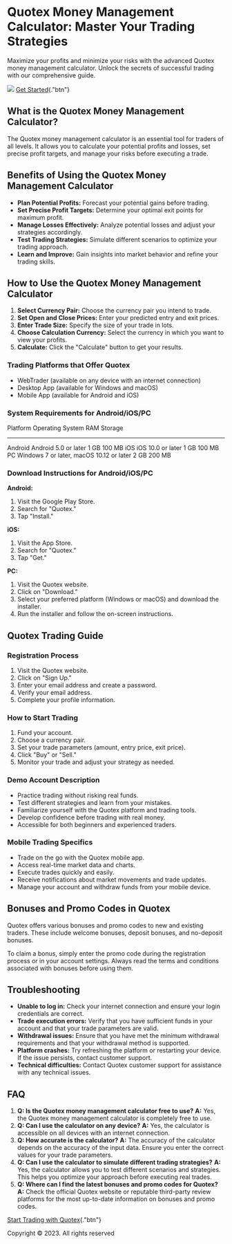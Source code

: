 

# Quotex Money Management Calculator: Master Your Trading Strategies

Maximize your profits and minimize your risks with the advanced Quotex
money management calculator. Unlock the secrets of successful trading
with our comprehensive guide.

[![](https://static.quotex.io/files/4_en/300_250.jpg)](https://traff.sbs/brokerqxlid)
[Get Started](\%22https://traff.sbs/brokerqxlid\%22){."btn"}




## What is the Quotex Money Management Calculator?

The Quotex money management calculator is an essential tool for traders
of all levels. It allows you to calculate your potential profits and
losses, set precise profit targets, and manage your risks before
executing a trade.

## Benefits of Using the Quotex Money Management Calculator

-   **Plan Potential Profits:** Forecast your potential gains before
    trading.
-   **Set Precise Profit Targets:** Determine your optimal exit points
    for maximum profit.
-   **Manage Losses Effectively:** Analyze potential losses and adjust
    your strategies accordingly.
-   **Test Trading Strategies:** Simulate different scenarios to
    optimize your trading approach.
-   **Learn and Improve:** Gain insights into market behavior and refine
    your trading skills.

## How to Use the Quotex Money Management Calculator

1.  **Select Currency Pair:** Choose the currency pair you intend to
    trade.
2.  **Set Open and Close Prices:** Enter your predicted entry and exit
    prices.
3.  **Enter Trade Size:** Specify the size of your trade in lots.
4.  **Choose Calculation Currency:** Select the currency in which you
    want to view your profits.
5.  **Calculate:** Click the "Calculate" button to get your
    results.

### Trading Platforms that Offer Quotex

-   WebTrader (available on any device with an internet connection)
-   Desktop App (available for Windows and macOS)
-   Mobile App (available for Android and iOS)

### System Requirements for Android/iOS/PC

  Platform   Operating System                           RAM    Storage
  ---------- ------------------------------------------ ------ ---------
  Android    Android 5.0 or later                       1 GB   100 MB
  iOS        iOS 10.0 or later                          1 GB   100 MB
  PC         Windows 7 or later, macOS 10.12 or later   2 GB   200 MB

### Download Instructions for Android/iOS/PC

**Android:**

1.  Visit the Google Play Store.
2.  Search for "Quotex."
3.  Tap "Install."

**iOS:**

1.  Visit the App Store.
2.  Search for "Quotex."
3.  Tap "Get."

**PC:**

1.  Visit the Quotex website.
2.  Click on "Download."
3.  Select your preferred platform (Windows or macOS) and download the
    installer.
4.  Run the installer and follow the on-screen instructions.

## Quotex Trading Guide

### Registration Process

1.  Visit the Quotex website.
2.  Click on "Sign Up."
3.  Enter your email address and create a password.
4.  Verify your email address.
5.  Complete your profile information.

### How to Start Trading

1.  Fund your account.
2.  Choose a currency pair.
3.  Set your trade parameters (amount, entry price, exit price).
4.  Click "Buy" or "Sell."
5.  Monitor your trade and adjust your strategy as needed.

### Demo Account Description

-   Practice trading without risking real funds.
-   Test different strategies and learn from your mistakes.
-   Familiarize yourself with the Quotex platform and trading tools.
-   Develop confidence before trading with real money.
-   Accessible for both beginners and experienced traders.

### Mobile Trading Specifics

-   Trade on the go with the Quotex mobile app.
-   Access real-time market data and charts.
-   Execute trades quickly and easily.
-   Receive notifications about market movements and trade updates.
-   Manage your account and withdraw funds from your mobile device.

## Bonuses and Promo Codes in Quotex

Quotex offers various bonuses and promo codes to new and existing
traders. These include welcome bonuses, deposit bonuses, and no-deposit
bonuses.

To claim a bonus, simply enter the promo code during the registration
process or in your account settings. Always read the terms and
conditions associated with bonuses before using them.

## Troubleshooting

-   **Unable to log in:** Check your internet connection and ensure your
    login credentials are correct.
-   **Trade execution errors:** Verify that you have sufficient funds in
    your account and that your trade parameters are valid.
-   **Withdrawal issues:** Ensure that you have met the minimum
    withdrawal requirements and that your withdrawal method is
    supported.
-   **Platform crashes:** Try refreshing the platform or restarting your
    device. If the issue persists, contact customer support.
-   **Technical difficulties:** Contact Quotex customer support for
    assistance with any technical issues.

## FAQ

1.  **Q: Is the Quotex money management calculator free to use?** **A:**
    Yes, the Quotex money management calculator is completely free to
    use.
2.  **Q: Can I use the calculator on any device?** **A:** Yes, the
    calculator is accessible on all devices with an internet connection.
3.  **Q: How accurate is the calculator?** **A:** The accuracy of the
    calculator depends on the accuracy of the input data. Ensure you
    enter the correct values for your trade parameters.
4.  **Q: Can I use the calculator to simulate different trading
    strategies?** **A:** Yes, the calculator allows you to test
    different scenarios and strategies. This helps you optimize your
    approach before executing real trades.
5.  **Q: Where can I find the latest bonuses and promo codes for
    Quotex?** **A:** Check the official Quotex website or reputable
    third-party review platforms for the most up-to-date information on
    bonuses and promo codes.

[Start Trading with
Quotex](\%22https://traff.sbs/brokerqxlid\%22){."btn"}

Copyright © 2023. All rights reserved

